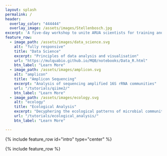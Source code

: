 ```yaml
---
layout: splash
permalink: /
header:
  overlay_color: "444444"
  overlay_image: /assets/images/Stellenbosch.jpg
excerpt: 'A five-day workshop to unite ARUA scientists for training and collaboration in microbiome research.'
feature_row:
  - image_path: /assets/images/data_science.svg
    alt: "fully responsive"
    title: "Data Science"
    excerpt: "Principles of data analysis and visualisation"
    url: "https://mulquabio.github.io/MQB/notebooks/Data_R.html"
    btn_label: "Learn More"
  - image_path: /assets/images/amplicon.svg
    alt: "amplicon"
    title: "Amplicon Sequencing"
    excerpt: "Analysis of sequencing amplified 16S rRNA communities"
    url: "/tutorials/qiime2/"
    btn_label: "Learn More"
  - image_path: /assets/images/ecology.svg
    alt: "ecology"
    title: "Ecological Analysis"
    excerpt: "Decyphering the ecological patterns of microbial communities"
    url: "/tutorials/ecological_analysis/"
    btn_label: "Learn More"

---
```



{% include feature_row id="intro" type="center" %}

{% include feature_row %}
